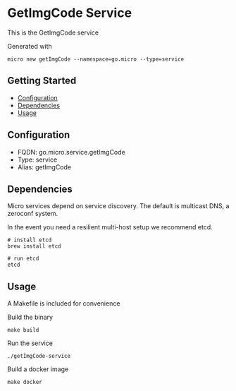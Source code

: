 # GetImgCode Service

This is the GetImgCode service

Generated with

```
micro new getImgCode --namespace=go.micro --type=service
```

## Getting Started

- [Configuration](#configuration)
- [Dependencies](#dependencies)
- [Usage](#usage)

## Configuration

- FQDN: go.micro.service.getImgCode
- Type: service
- Alias: getImgCode

## Dependencies

Micro services depend on service discovery. The default is multicast DNS, a zeroconf system.

In the event you need a resilient multi-host setup we recommend etcd.

```
# install etcd
brew install etcd

# run etcd
etcd
```

## Usage

A Makefile is included for convenience

Build the binary

```
make build
```

Run the service
```
./getImgCode-service
```

Build a docker image
```
make docker
```